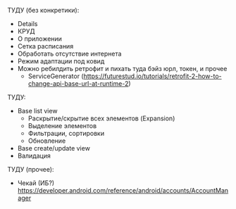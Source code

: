 ТУДУ (без конкретики):
- Details
- КРУД
- О приложении
- Сетка расписания
- Обработать отсутствие интернета
- Режим адаптации под ковид
- Можно ребилдить ретрофит и пихать туда бэйз юрл, токен, и прочее
  - ServiceGenerator (https://futurestud.io/tutorials/retrofit-2-how-to-change-api-base-url-at-runtime-2)
  

ТУДУ:
- Base list view
    - Раскрытие/скрытие всех элементов (Expansion)
    - Выделение элементов
    - Фильтрации, сортировки
    - Обновление
- Base create/update view
- Валидация


ТУДУ (прочее):
- Чекай (ИБ?) https://developer.android.com/reference/android/accounts/AccountManager